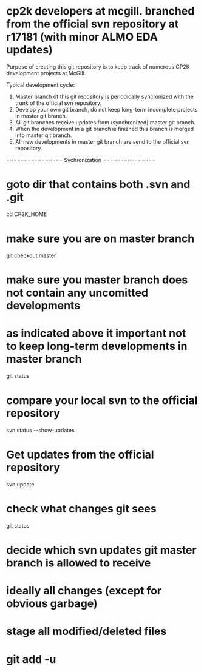 # cp2k developers at mcgill. branched from the official svn repository at r17181 (with minor ALMO EDA updates)

Purpose of creating this git repository is to keep track of numerous CP2K development projects at McGill.

Typical development cycle:

1. Master branch of this git repository is periodically syncronized with the trunk of the official svn repository.
2. Develop your own git branch, do not keep long-term incomplete projects in master git branch.
3. All git branches receive updates from (synchronized) master git branch.
4. When the development in a git branch is finished this branch is merged into master git branch.
5. All new developments in master git branch are send to the official svn repository.

================ Sychronization ===============
# goto dir that contains both .svn and .git
cd CP2K_HOME

# make sure you are on master branch
git checkout master

# make sure you master branch does not contain any uncomitted developments
# as indicated above it important not to keep long-term developments in master branch
git status

# compare your local svn to the official repository
svn status --show-updates

# Get updates from the official repository
svn update

# check what changes git sees
git status

# decide which svn updates git master branch is allowed to receive
# ideally all changes (except for obvious garbage)
# stage all modified/deleted files
git add -u
==============================================
